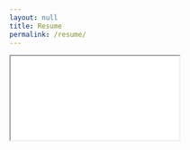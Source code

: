 ```yaml
---
layout: null
title: Resume
permalink: /resume/
---
```

<!-- overflow: hidden -->
<body class="overflow-hidden"> 
    <iframe id="resume" title="Ryan F. Borchert - Resume" class="h-screen w-screen"
        src="/resume/ryan-f-borchert-resume.pdf">
    </iframe>
</body>